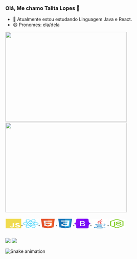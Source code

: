 ### Olá, Me chamo Talita Lopes 👋

- 🌱 Atualmente estou estudando Linguagem Java e React.
- 😄 Pronomes: ela/dela

<div>
  <a href="https://github.com/TalitaLops">
  <img height="280em" width="380em" src="https://github-readme-stats.vercel.app/api username=talitalops&show_icons=true&theme=synthwave&include_all_commits=true&count_private=true"/>
  <img height="280em" width="380em" src="https://github-readme-stats.vercel.app/api/top-langs/?username=talitalops&layout=compact&langs_count=7&theme=synthwave"/>
</div><div style="display: inline_block"><br>
  <img align="center" alt="Lops-Js" height="30" width="50" src="https://raw.githubusercontent.com/devicons/devicon/master/icons/javascript/javascript-plain.svg">
  <img align="center" alt="Lops-React" height="30" width="50" src="https://raw.githubusercontent.com/devicons/devicon/master/icons/react/react-original.svg">
  <img align="center" alt="Lops-HTML" height="30" width="50" src="https://raw.githubusercontent.com/devicons/devicon/master/icons/html5/html5-original.svg">
  <img align="center" alt="Lops-CSS" height="30" width="50" src="https://raw.githubusercontent.com/devicons/devicon/master/icons/css3/css3-original.svg">
  <img align="center" alt="Lops-Bootstrap" height="30" width="50" src="https://raw.githubusercontent.com/devicons/devicon/master/icons/bootstrap/bootstrap-original.svg">
  <img align="center" alt="Lops-Java" height="30" width="50" src="https://raw.githubusercontent.com/devicons/devicon/master/icons/java/java-original.svg">
  <img align="center" alt="Lops-NodeJs" height="30" width="50" src="https://raw.githubusercontent.com/devicons/devicon/master/icons/nodejs/nodejs-original.svg">
  </div>  
  
  ##
  <div>
  <a href = "mailto:talitalopessilva.2020@gmail.com"><img src="https://img.shields.io/badge/-Gmail-%23333?style=for-the-badge&logo=gmail&logoColor=white" target="_blank"></a>
  <a href="https://www.linkedin.com/in/talita--lopes/" target="_blank"><img src="https://img.shields.io/badge/-LinkedIn-%230077B5?style=for-the-badge&logo=linkedin&logoColor=white" target="_blank"></a> 
  </div>
  
  ![Snake animation](https://github.com/TalitaLops/TalitaLops/blob/output/github-contribution-grid-snake.svg)
